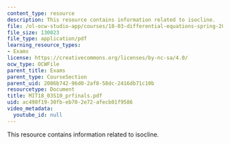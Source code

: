```yaml
---
content_type: resource
description: This resource contains information related to isocline.
file: /ol-ocw-studio-app/courses/18-03-differential-equations-spring-2010/ac498f1930fbeb702e72afecb01f9586_MIT18_03S10_prfinals.pdf
file_size: 130023
file_type: application/pdf
learning_resource_types:
- Exams
license: https://creativecommons.org/licenses/by-nc-sa/4.0/
ocw_type: OCWFile
parent_title: Exams
parent_type: CourseSection
parent_uid: 2086b742-96d0-2af8-58dc-2416db71c10b
resourcetype: Document
title: MIT18_03S10_prfinals.pdf
uid: ac498f19-30fb-eb70-2e72-afecb01f9586
video_metadata:
  youtube_id: null
---
```

This resource contains information related to isocline.
